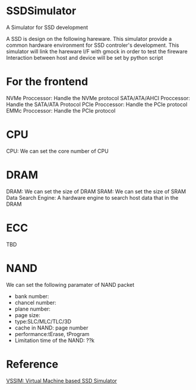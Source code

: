 # SSDSimulator
A Simulator for SSD development

A SSD is design on the following hareware.
This simulator provide a common hardware environment for SSD controler's development.
This simulator will link the hareware I/F with gmock in order to test the fireware
Interaction between host and device will be set by python script

# For the frontend
NVMe Proccessor: Handle the NVMe protocol
SATA/ATA/AHCI Proccessor: Handle the SATA/ATA Protocol
PCIe Proccessor: Handle the PCIe protocol
EMMc Proccessor: Handle the PCIe protocol

# CPU
CPU: We can set the core number of CPU

# DRAM
DRAM: We can set the size of DRAM 
SRAM: We can set the size of SRAM
Data Search Engine: A hardware engine to search host data that in the DRAM

# ECC
TBD

# NAND
We can set the following paramater of NAND packet
* bank number:
* chancel number:
* plane number:
* page size:
* type:SLC/MLC/TLC/3D
* cache in NAND: page number
* performance:tErase, tProgram
* Limitation time of the NAND: ??k

# Reference
[VSSIM: Virtual Machine based SSD Simulator](https://www.computer.org/csdl/proceedings/msst/2013/0217/00/06558443.pdf)



